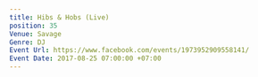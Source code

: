 ```yaml
---
title: Hibs & Hobs (Live)
position: 35
Venue: Savage
Genre: DJ
Event Url: https://www.facebook.com/events/1973952909558141/
Event Date: 2017-08-25 07:00:00 +07:00
---
```


